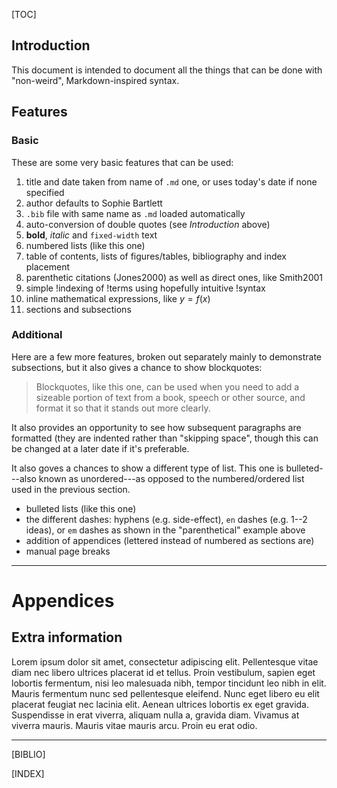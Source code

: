 [TOC]

## Introduction

This document is intended to document all the things that can be done with
"non-weird", Markdown-inspired syntax.

## Features

### Basic

These are some very basic features that can be used:

1. title and date taken from name of `.md` one, or uses today's date if none specified
1. author defaults to Sophie Bartlett
1. `.bib` file with same name as `.md` loaded automatically
1. auto-conversion of double quotes (see _Introduction_ above)
1. **bold**, *italic* and `fixed-width` text
1. numbered lists (like this one)
1. table of contents, lists of figures/tables, bibliography and index placement
1. parenthetic citations (Jones2000) as well as direct ones, like Smith2001
1. simple !indexing of !terms using hopefully intuitive !syntax
1. inline mathematical expressions, like $y = f(x)$
1. sections and subsections

### Additional

Here are a few more features, broken out separately mainly to demonstrate
subsections, but it also gives a chance to show blockquotes:

> Blockquotes, like this one, can be used when  you need to add a sizeable
> portion of text from a book, speech or other source, and format it so that it
> stands out more clearly.

It also provides an opportunity to see how subsequent paragraphs are formatted
(they are indented rather than "skipping space", though this can be changed at
a later date if it's preferable.

It also goves a chances to show a different type of list. This one is
bulleted---also known as unordered---as opposed to the numbered/ordered list used
in the previous section.

* bulleted lists (like this one)
* the different dashes: hyphens (e.g. side-effect), `en` dashes (e.g. 1--2 ideas),
  or `em` dashes as shown in the "parenthetical" example above
* addition of appendices (lettered instead of numbered as sections are)
* manual page breaks

---

# Appendices

## Extra information

Lorem ipsum dolor sit amet, consectetur adipiscing elit. Pellentesque vitae diam
nec libero ultrices placerat id et tellus. Proin vestibulum, sapien eget lobortis
fermentum, nisi leo malesuada nibh, tempor tincidunt leo nibh in elit. Mauris
fermentum nunc sed pellentesque eleifend. Nunc eget libero eu elit placerat
feugiat nec lacinia elit. Aenean ultrices lobortis ex eget gravida. Suspendisse
in erat viverra, aliquam nulla a, gravida diam. Vivamus at viverra mauris. Mauris
vitae mauris arcu. Proin eu erat odio.

---

[BIBLIO]

[INDEX]
